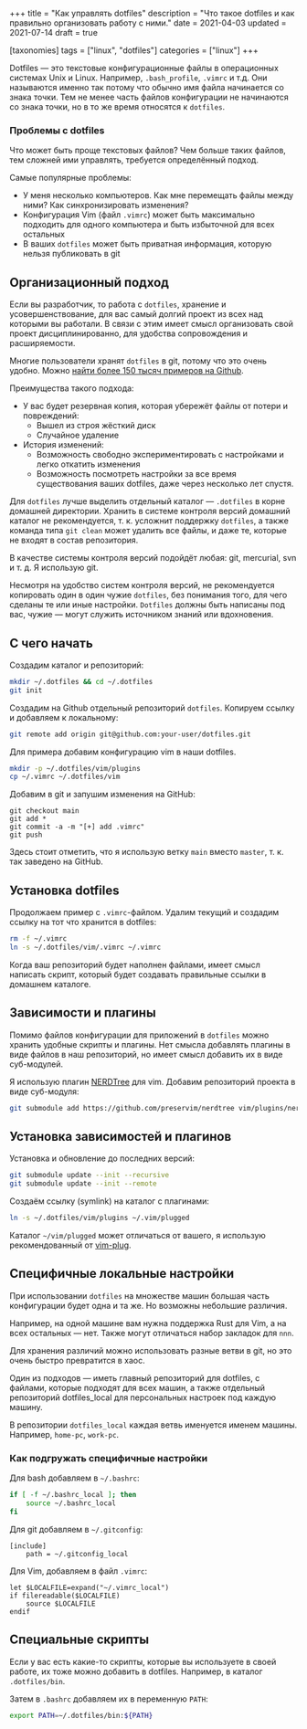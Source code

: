 +++
title = "Как управлять dotfiles"
description = "Что такое dotfiles и как правильно организовать работу с ними."
date = 2021-04-03
updated = 2021-07-14
draft = true

[taxonomies]
tags = ["linux", "dotfiles"]
categories = ["linux"]
+++

Dotfiles — это текстовые конфигурационные файлы в операционных системах Unix и Linux. 
Например, `.bash_profile`, `.vimrc` и т.д. Они называются именно так потому что обычно имя файла начинается со знака точки.
Тем не менее часть файлов конфигурации не начинаются со знака точки, но в то же время относятся к `dotfiles`.

### Проблемы с dotfiles

Что может быть проще текстовых файлов?
Чем больше таких файлов, тем сложней ими управлять, требуется определённый подход.

Самые популярные проблемы:

- У меня несколько компьютеров. Как мне перемещать файлы между ними? Как синхронизировать изменения?
- Конфигурация Vim (файл `.vimrc`) может быть максимально подходить для одного компьютера и быть избыточной для всех остальных
- В ваших `dotfiles` может быть приватная информация, которую нельзя публиковать в git

## Организационный подход
Если вы разработчик, то работа с `dotfiles`, хранение и усовершенствование, для вас самый долгий проект из всех над которыми вы работали. 
В связи с этим имеет смысл организовать свой проект дисциплинированно, для удобства сопровождения и расширяемости.

Многие пользователи хранят `dotfiles` в git, потому что это очень удобно.
Можно [найти более 150 тысяч примеров на Github](https://github.com/search?q=dotfiles).

Преимущества такого подхода:

- У вас будет резервная копия, которая убережёт файлы от потери и повреждений:
    - Вышел из строя жёсткий диск
    - Случайное удаление
- История изменений:
    - Возможность свободно экспериментировать с настройками и легко откатить изменения
    - Возможность посмотреть настройки за все время существования ваших dotfiles, даже через несколько лет спустя.

Для `dotfiles` лучше выделить отдельный каталог — `.dotfiles` в корне домашней директории. 
Хранить в системе контроля версий домашний каталог не рекомендуется, т. к. усложнит поддержку `dotfiles`, 
а также команда типа `git clean` может удалить все файлы, и даже те, которые не входят в состав репозитория.

В качестве системы контроля версий подойдёт любая: git, mercurial, svn и т. д. Я использую git.

Несмотря на удобство систем контроля версий, не рекомендуется копировать один в один чужие `dotfiles`, 
без понимания того, для чего сделаны те или иные настройки. 
`Dotfiles` должны быть написаны под вас, чужие — могут служить источником знаний или вдохновения.

## С чего начать

Создадим каталог и репозиторий:

```bash
mkdir ~/.dotfiles && cd ~/.dotfiles
git init
```

Создадим на Github отдельный репозиторий `dotfiles`. Копируем ссылку и добавляем к локальному:

```bash
git remote add origin git@github.com:your-user/dotfiles.git
```

Для примера добавим конфигурацию vim в наши dotfiles.

```bash
mkdir -p ~/.dotfiles/vim/plugins
cp ~/.vimrc ~/.dotfiles/vim
```

Добавим в git и запушим изменения на GitHub:

```
git checkout main
git add *
git commit -a -m "[+] add .vimrc"
git push
```

Здесь стоит отметить, что я использую ветку `main` вместо `master`, т. к. так заведено на GitHub.

## Установка dotfiles
Продолжаем пример с `.vimrc`-файлом. Удалим текущий и создадим ссылку на тот что хранится в dotfiles:

```bash
rm -f ~/.vimrc
ln -s ~/.dotfiles/vim/.vimrc ~/.vimrc
```

Когда ваш репозиторий будет наполнен файлами, имеет смысл написать скрипт, который будет создавать правильные ссылки в домашнем каталоге.

## Зависимости и плагины
Помимо файлов конфигурации для приложений в `dotfiles` можно хранить удобные скрипты и плагины. Нет смысла добавлять плагины в виде файлов в наш репозиторий, но имеет смысл добавить их в виде суб-модулей.

Я использую плагин [NERDTree](https://github.com/preservim/nerdtree) для vim. Добавим репозиторий проекта в виде суб-модуля:

```bash
git submodule add https://github.com/preservim/nerdtree vim/plugins/nerdtree
```

## Установка зависимостей и плагинов

Установка и обновление до последних версий:
```bash
git submodule update --init --recursive
git submodule update --init --remote
```

Создаём ссылку (symlink) на каталог с плагинами:

```bash
ln -s ~/.dotfiles/vim/plugins ~/.vim/plugged
```

Каталог `~/vim/plugged` может отличаться от вашего, я использую рекомендованный от [vim-plug](https://github.com/junegunn/vim-plug).

## Специфичные локальные настройки
При использовании `dotfiles` на множестве машин большая часть конфигурации будет одна и та же. Но возможны небольшие различия.

Например, на одной машине вам нужна поддержка Rust для Vim, а на всех остальных — нет. Также могут отличаться набор закладок для `nnn`.

Для хранения различий можно использовать разные ветви в git, но это очень быстро превратится в хаос.

Один из подходов — иметь главный репозиторий для dotfiles, с файлами, которые подходят для всех машин, а также отдельный репозиторий dotfiles_local для персональных настроек под каждую машину.

В репозитории `dotfiles_local` каждая ветвь именуется именем машины. Например, `home-pc`, `work-pc`.

### Как подгружать специфичные настройки

Для bash добавляем в `~/.bashrc`:
```bash
if [ -f ~/.bashrc_local ]; then
    source ~/.bashrc_local
fi
```

Для git добавляем в `~/.gitconfig`:
```
[include]
	path = ~/.gitconfig_local
```

Для Vim, добавляем в файл `.vimrc`:
```vim
let $LOCALFILE=expand("~/.vimrc_local")
if filereadable($LOCALFILE)
    source $LOCALFILE
endif
```

## Специальные скрипты
Если у вас есть какие-то скрипты, которые вы используете в своей работе, их тоже можно добавить в dotfiles. Например, в каталог `.dotfiles/bin`.

Затем в `.bashrc` добавляем их в переменную `PATH`:
```bash
export PATH=~/.dotfiles/bin:${PATH}
```
